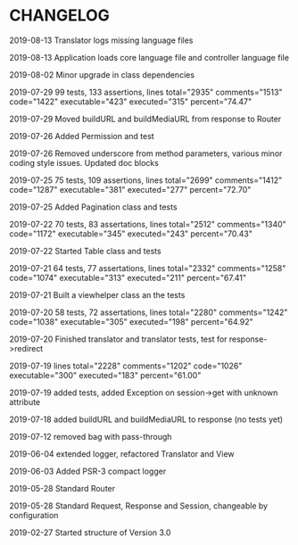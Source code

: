 CHANGELOG
=========

2019-08-13 Translator logs missing language files

2019-08-13 Application loads core language file and controller language file
 
2019-08-02 Minor upgrade in class dependencies

2019-07-29 99 tests, 133 assertions, lines total="2935" comments="1513" code="1422" executable="423" executed="315" percent="74.47"

2019-07-29 Moved buildURL and buildMediaURL from response to Router

2019-07-26 Added Permission and test

2019-07-26 Removed underscore from method parameters, various minor coding style issues. Updated doc blocks

2019-07-25 75 tests, 109 assertions, lines total="2699" comments="1412" code="1287" executable="381" executed="277" percent="72.70"

2019-07-25 Added Pagination class and tests

2019-07-22 70 tests, 83 assertations, lines total="2512" comments="1340" code="1172" executable="345" executed="243" percent="70.43"

2019-07-22 Started Table class and tests

2019-07-21 64 tests, 77 assertations, lines total="2332" comments="1258" code="1074" executable="313" executed="211" percent="67.41"

2019-07-21 Built a viewhelper class an the tests

2019-07-20 58 tests, 72 assertations, lines total="2280" comments="1242" code="1038" executable="305" executed="198" percent="64.92"

2019-07-20 Finished translator and translator tests, test for response->redirect

2019-07-19 lines total="2228" comments="1202" code="1026" executable="300" executed="183" percent="61.00"

2019-07-19 added tests, added Exception on session->get with unknown attribute

2019-07-18 added buildURL and buildMediaURL to response (no tests yet)
 
2019-07-12 removed bag with pass-through

2019-06-04 extended logger, refactored Translator and View

2019-06-03 Added PSR-3 compact logger

2019-05-28 Standard Router

2019-05-28 Standard Request, Response and Session, changeable by configuration

2019-02-27 Started structure of Version 3.0